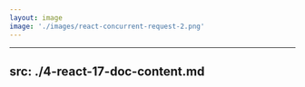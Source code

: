 ```yaml
---
layout: image
image: './images/react-concurrent-request-2.png'
---
```


---
src: ./4-react-17-doc-content.md
---

